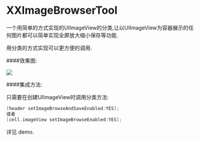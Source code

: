 # XXImageBrowserTool

一个用简单的方式实现的UIImageView的分类,让以UIImageView为容器展示的任何图片都可以简单实现全屏放大缩小保存等功能.

用分类的方式实现可以更方便的调用.

####效果图:

![](https://github.com/coderlinxx/XXImageBrowserTool/blob/master/imageDemo.gif)

####集成方法:

只需要在创建UIImageView时调用分类方法:
```Objective-C
[header setImageBrowseAndSaveEnabled:YES];
或者
[cell.imageView setImageBrowseEnabled:YES];
```
详见 demo.

